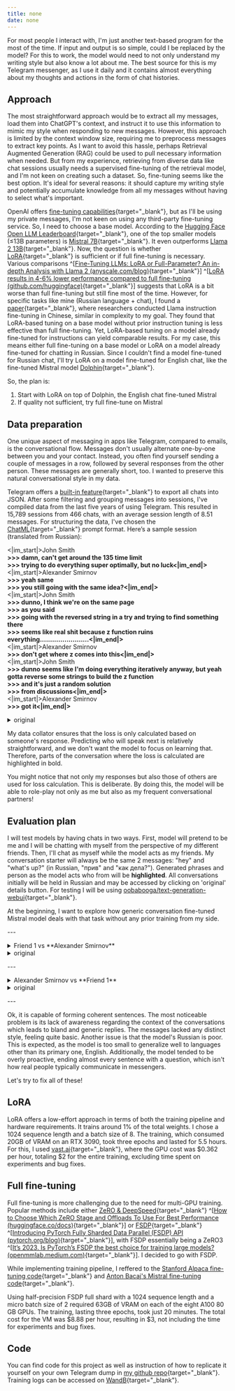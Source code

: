 ```yaml
---
title: none
date: none
---
```


For most people I interact with, I'm just another text-based program for the most of the time. If input and output is so simple, could I be replaced by the model? For this to work, the model would need to not only understand my writing style but also know a lot about me. The best source for this is my Telegram messenger, as I use it daily and it contains almost everything about my thoughts and actions in the form of chat histories.

## Approach

The most straightforward approach would be to extract all my messages, load them into ChatGPT's context, and instruct it to use this information to mimic my style when responding to new messages. However, this approach is limited by the context window size, requiring me to preprocess messages to extract key points. As I want to avoid this hassle, perhaps Retrieval Augmented Generation (RAG) could be used to pull necessary information when needed. But from my experience, retrieving from diverse data like chat sessions usually needs a supervised fine-tuning of the retrieval model, and I'm not keen on creating such a dataset. So, fine-tuning seems like the best option. It's ideal for several reasons: it should capture my writing style and potentially accumulate knowledge from all my messages without having to select what's important.

OpenAI offers [fine-tuning capabilities](https://platform.openai.com/docs/guides/fine-tuning){target="\_blank"}, but as I'll be using my private messages, I'm not keen on using any third-party fine-tuning service. So, I need to choose a base model. According to the [Hugging Face Open LLM Leaderboard](https://huggingface.co/spaces/HuggingFaceH4/open_llm_leaderboard){target="\_blank"}, one of the top smaller models (≤13B parameters) is [Mistral 7B](https://huggingface.co/mistralai/Mistral-7B-v0.1){target="\_blank"}. It even outperforms [Llama 2 13B](https://huggingface.co/meta-llama/Llama-2-13b-hf){target="\_blank"}. Now, the question is whether [LoRA](https://arxiv.org/abs/2106.09685){target="\_blank"} is sufficient or if full fine-tuning is necessary. Various comparisons ^[[Fine-Tuning LLMs: LoRA or Full-Parameter? An in-depth Analysis with Llama 2 (anyscale.com/blog)](https://www.anyscale.com/blog/fine-tuning-llms-lora-or-full-parameter-an-in-depth-analysis-with-llama-2){target="\_blank"}] ^[[LoRA results in 4-6% lower performance compared to full fine-tuning (github.com/huggingface)](https://github.com/huggingface/peft/issues/622){target="\_blank"}] suggests that LoRA is a bit worse than full fine-tuning but still fine most of the time. However, for specific tasks like mine (Russian language + chat), I found a [paper](https://arxiv.org/abs/2304.08109){target="\_blank"}, where researchers conducted Llama instruction fine-tuning in Chinese, similar in complexity to my goal. They found that LoRA-based tuning on a base model without prior instruction tuning is less effective than full fine-tuning. Yet, LoRA-based tuning on a model already fine-tuned for instructions can yield comparable results. For my case, this means either full fine-tuning on a base model or LoRA on a model already fine-tuned for chatting in Russian. Since I couldn't find a model fine-tuned for Russian chat, I'll try LoRA on a model fine-tuned for English chat, like the fine-tuned Mistral model [Dolphin](https://huggingface.co/ehartford/dolphin-2.2.1-mistral-7b){target="\_blank"}.

So, the plan is:

1. Start with LoRA on top of Dolphin, the English chat fine-tuned Mistral
2. If quality not sufficient, try full fine-tune on Mistral

## Data preparation

One unique aspect of messaging in apps like Telegram, compared to emails, is the conversational flow. Messages don't usually alternate one-by-one between you and your contact. Instead, you often find yourself sending a couple of messages in a row, followed by several responses from the other person. These messages are generally short, too. I wanted to preserve this natural conversational style in my data.

Telegram offers a [built-in feature](https://telegram.org/blog/export-and-more){target="\_blank"} to export all chats into JSON. After some filtering and grouping messages into sessions, I've compiled data from the last five years of using Telegram. This resulted in 15,789 sessions from 466 chats, with an average session length of 8.51 messages. For structuring the data, I've chosen the [ChatML](https://github.com/openai/openai-python/blob/284c1799070c723c6a553337134148a7ab088dd8/chatml.md){target="\_blank"} prompt format. Here’s a sample session (translated from Russian):

<|im_start|>John Smith<br />
**>>> damn, can't get around the 135 time limit**<br />
**>>> trying to do everything super optimally, but no luck<|im_end|>**<br />
<|im_start|>Alexander Smirnov<br />
**>>> yeah same**<br />
**>>> you still going with the same idea?<|im_end|>**<br />
<|im_start|>John Smith<br />
**>>> dunno, I think we're on the same page**<br />
**>>> as you said**<br />
**>>> going with the reversed string in a try and trying to find something there**<br />
**>>> seems like real shit because z function ruins everything........................<|im_end|>**<br />
<|im_start|>Alexander Smirnov<br />
**>>> don't get where z comes into this<|im_end|>**<br />
<|im_start|>John Smith<br />
**>>> dunno seems like I'm doing everything iteratively anyway, but yeah gotta reverse some strings to build the z function**<br />
**>>> and it's just a random solution**<br />
**>>> from discussions<|im_end|>**<br />
<|im_start|>Alexander Smirnov<br />
**>>> got it<|im_end|>**<br />

<details>
    <summary>original</summary>
    <|im_start|>Иван Иванович<br />
    **>>> бля не могу обойти таймлим на 135**<br />
    **>>> пытаюсь все супер оптимально делать, но хуйтам)<|im_end|>**<br />
    <|im_start|>Alexander Smirnov<br />
    **>>> да вот жиза**<br />
    **>>> ты с той же идеей?<|im_end|>**<br />
    <|im_start|>Иван Иванович<br />
    **>>> да хз, думаю у нас одно и тоже**<br />
    **>>> как ты сказал**<br />
    **>>> иду с реверснутой строкой в трай и чето пытаюсь там найти**<br />
    **>>> походу реальная параша на z функции все руинит........................<|im_end|>**<br />
    <|im_start|>Alexander Smirnov<br />
    **>>> не пон где тут про z<|im_end|>**<br />
    <|im_start|>Иван Иванович<br />
    **>>> хз вроде все итеративно итак делаю, ну да кое где надо реверснуть строки чтобы з функцию построить**<br />
    **>>> а это просто рандомное решение**<br />
    **>>> с дискашенов<|im_end|>**<br />
    <|im_start|>Alexander Smirnov<br />
    **>>> пон<|im_end|>**<br />
</details>

My data collator ensures that the loss is only calculated based on someone's response. Predicting who will speak next is relatively straightforward, and we don't want the model to focus on learning that. Therefore, parts of the conversation where the loss is calculated are highlighted in bold.

You might notice that not only my responses but also those of others are used for loss calculation. This is deliberate. By doing this, the model will be able to role-play not only as me but also as my frequent conversational partners!

## Evaluation plan

I will test models by having chats in two ways. First, model will pretend to be me and I will be chatting with myself from the perspective of my different friends. Then, I'll chat as myself while the model acts as my friends. My conversation starter will always be the same 2 messages: "hey" and "what's up?" (in Russian, "прив" and "как дела?"). Generated phrases and person as the model acts who from will be **highlighted**. All conversations initially will be held in Russian and may be accessed by clicking on 'original' details button. For testing I will be using [oobabooga/text-generation-webui](https://github.com/oobabooga/text-generation-webui){target="\_blank"}.

At the beginning, I want to explore how generic conversation fine-tuned Mistral model deals with that task without any prior training from my side.

\-\-\-

<details>
    <summary>Friend 1 vs **Alexander Smirnov**</summary>

    \>\>\> hey<br />
    \>\>\> what's up?<br />
    **>>> I'm good, what about you?**<br />
    \>\>\> nothing much<br />
    \>\>\> what did you do today?<br />
    **>>> I worked.**<br />
    **>>> then I did a few tasks in Python and studied data processing libraries.**<br />
    **>>> in the evening I'll do wrestling training.**<br />
    **>>> have you ever been into sports or do you have any hobbies?**<br />
    \>\>\> I see<br />
    \>\>\> want to watch a movie today?<br />
    **>>> maybe, if I find the time.**<br />
    **>>> what's your favorite music? Electronic, rock, or other genres?**

</details>

<details>
    <summary>original</summary>

    \>\>\> прив<br />
    \>\>\> как дела?<br />
    **>>> все хорошо, а у тебя что нового?**<br />
    \>\>\> да ничего<br />
    \>\>\> чего сегодня делал?<br />
    **>>> я работал.**<br />
    **>>> потом сделал несколько задач на python и изучал библиотеки для обработки данных.**<br />
    **>>> в вечер займусь тренировкой на борцу.**<br />
    **>>> ты когда-нибудь занимаешься спортом или имеешь какое-то хобби?**<br />
    \>\>\> понятно<br />
    \>\>\> посмотрим кино сегодня?<br />
    **>>> может быть, если найдется время.**<br />
    **>>> какая ваша любимая музыка? Электронная музыка, рок или другие жанры?**

</details>

\-\-\-

<details>
    <summary>Alexander Smirnov vs **Friend 1**</summary>

    \>\>\> hey<br />
    \>\>\> what's up?<br />
    **>>> well, everything is fine so far. what's new with you?**<br />
    >>> spent the whole day programming<br />
    >>> what did you do today?<br />
    **>>> finished at work**<br />
    **>>> and did some housework, now I'm resting. are you also resting or still working?**<br />
    >>> I'm already resting<br />
    **>>> well, that's good. can we talk about something interesting or do you have any questions?**

</details>

<details>
    <summary>original</summary>

    \>\>\> прив<br />
    \>\>\> как дела?<br />
    **>>> ну пока все нормально. а у вас что нового?**<br />
    \>\>\> прогал целый день<br />
    \>\>\> чего сегодня делала?<br />
    **>>> закончила на работе**<br />
    **>>> и сделала немного домашней работы, теперь отдыхаю. а вы тоже отдохните или еще работаете?**<br />
    \>\>\> я уже отдыхаю<br />
    **>>> ну хорошо. можно поговорить о чем-нибудь интересном или вы имеете какие-то вопросы?**

</details>

\-\-\-

Ok, it is capable of forming coherent sentences. The most noticeable problem is its lack of awareness regarding the context of the conversations which leads to bland and generic replies. The messages lacked any distinct style, feeling quite basic. Another issue is that the model's Russian is poor. This is expected, as the model is too small to generalize well to languages other than its primary one, English. Additionally, the model tended to be overly proactive, ending almost every sentence with a question, which isn't how real people typically communicate in messengers.

Let's try to fix all of these!

## LoRA

LoRA offers a low-effort approach in terms of both the training pipeline and hardware requirements. It trains around 1% of the total weights. I chose a 1024 sequence length and a batch size of 8. The training, which consumed 20GB of VRAM on an RTX 3090, took three epochs and lasted for 5.5 hours. For this, I used [vast.ai](https://vast.ai/){target="\_blank"}, where the GPU cost was $0.362 per hour, totaling $2 for the entire training, excluding time spent on experiments and bug fixes.

## Full fine-tuning

Full fine-tuning is more challenging due to the need for multi-GPU training. Popular methods include either [ZeRO & DeepSpeed](https://www.microsoft.com/en-us/research/blog/zero-deepspeed-new-system-optimizations-enable-training-models-with-over-100-billion-parameters/){target="\_blank"} ^[[How to Choose Which ZeRO Stage and Offloads To Use For Best Performance (huggingface.co/docs)](https://huggingface.co/docs/transformers/main_classes/deepspeed#how-to-choose-which-zero-stage-and-offloads-to-use-for-best-performance){target="\_blank"}] or [FSDP](https://engineering.fb.com/2021/07/15/open-source/fsdp/){target="\_blank"} ^[[Introducing PyTorch Fully Sharded Data Parallel (FSDP) API (pytorch.org/blog)](https://pytorch.org/blog/introducing-pytorch-fully-sharded-data-parallel-api/){target="\_blank"}], with FSDP essentially being a ZeRO3 ^[[It’s 2023. Is PyTorch’s FSDP the best choice for training large models? (openmmlab.medium.com)](https://openmmlab.medium.com/its-2023-is-pytorch-s-fsdp-the-best-choice-for-training-large-models-fe8d2848832f){target="\_blank"}]. I decided to go with FSDP.

While implementing training pipeline, I reffered to the [Stanford Alpaca fine-tuning code](https://github.com/tatsu-lab/stanford_alpaca/){target="\_blank"} and [Anton Bacaj's Mistral fine-tuning code](https://github.com/abacaj/fine-tune-mistral/){target="\_blank"}.

Using half-precision FSDP full shard with a 1024 sequence length and a micro batch size of 2 required 63GB of VRAM on each of the eight A100 80 GB GPUs. The training, lasting three epochs, took just 20 minutes. The total cost for the VM was $8.88 per hour, resulting in $3, not including the time for experiments and bug fixes.

## Code

You can find code for this project as well as instruction of how to replicate it yourself on your own Telegram dump in [my github repo](https://github.com/furiousteabag/doppelganger){target="\_blank"}. Training logs can be accessed on [WandB](https://wandb.ai/furiousteabag/doppelganger){target="\_blank"}.
